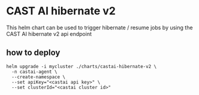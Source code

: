 # CAST AI hibernate v2
This helm chart can be used to trigger hibernate / resume jobs by using the CAST AI hibernate v2 api endpoint

## how to deploy
```
helm upgrade -i mycluster ./charts/castai-hibernate-v2 \
  -n castai-agent \
  --create-namespace \
  --set apiKey="<castai api key>" \
  --set clusterId="<castai cluster id>"
```

